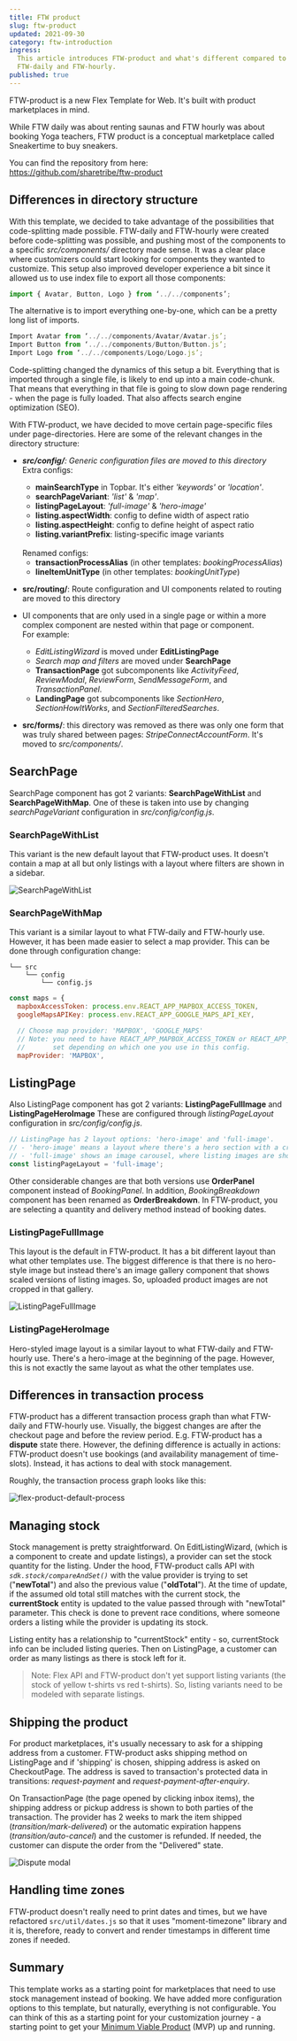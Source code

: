 ```yaml
---
title: FTW product
slug: ftw-product
updated: 2021-09-30
category: ftw-introduction
ingress:
  This article introduces FTW-product and what's different compared to
  FTW-daily and FTW-hourly.
published: true
---
```


FTW-product is a new Flex Template for Web. It's built with product
marketplaces in mind.

While FTW daily was about renting saunas and FTW hourly was about
booking Yoga teachers, FTW product is a conceptual marketplace called
Sneakertime to buy sneakers.

You can find the repository from here:<br />
https://github.com/sharetribe/ftw-product

## Differences in directory structure

With this template, we decided to take advantage of the possibilities
that code-splitting made possible. FTW-daily and FTW-hourly were created
before code-splitting was possible, and pushing most of the components
to a specific _src/components/_ directory made sense. It was a clear
place where customizers could start looking for components they wanted
to customize. This setup also improved developer experience a bit since
it allowed us to use index file to export all those components:

```js
import { Avatar, Button, Logo } from ‘../../components’;
```

The alternative is to import everything one-by-one, which can be a
pretty long list of imports.

```js
Import Avatar from ‘../../components/Avatar/Avatar.js’;
Import Button from ‘../../components/Button/Button.js’;
Import Logo from ‘../../components/Logo/Logo.js’;
```

Code-splitting changed the dynamics of this setup a bit. Everything that
is imported through a single file, is likely to end up into a main
code-chunk. That means that everything in that file is going to slow
down page rendering - when the page is fully loaded. That also affects
search engine optimization (SEO).

With FTW-product, we have decided to move certain page-specific files
under page-directories. Here are some of the relevant changes in the
directory structure:

- _**src/config/**: Generic configuration files are moved to this
  directory_<br /> Extra configs:

  - **mainSearchType** in Topbar. It's either _'keywords'_ or
    _'location'_.
  - **searchPageVariant**: _'list'_ & _'map'_.
  - **listingPageLayout**: _'full-image'_ & _'hero-image'_
  - **listing.aspectWidth**: config to define width of aspect ratio
  - **listing.aspectHeight**: config to define height of aspect ratio
  - **listing.variantPrefix**: listing-specific image variants

  <br />
  Renamed configs:

  - **transactionProcessAlias** (in other templates:
    _bookingProcessAlias_)
  - **lineItemUnitType** (in other templates: _bookingUnitType_)

- **src/routing/**: Route configuration and UI components related to
  routing are moved to this directory

- UI components that are only used in a single page or within a more
  complex component are nested within that page or component.<br /> For
  example:

  - _EditListingWizard_ is moved under **EditListingPage**
  - _Search map and filters_ are moved under **SearchPage**
  - **TransactionPage** got subcomponents like _ActivityFeed_,
    _ReviewModal_, _ReviewForm_, _SendMessageForm_, and
    _TransactionPanel_.
  - **LandingPage** got subcomponents like _SectionHero_,
    _SectionHowItWorks_, and _SectionFilteredSearches_.

- **src/forms/**: this directory was removed as there was only one form
  that was truly shared between pages: _StripeConnectAccountForm_. It's
  moved to _src/components/_.

## SearchPage

SearchPage component has got 2 variants: **SearchPageWithList** and
**SearchPageWithMap**. One of these is taken into use by changing
_searchPageVariant_ configuration in _src/config/config.js_.

### SearchPageWithList

This variant is the new default layout that FTW-product uses. It doesn't
contain a map at all but only listings with a layout where filters are
shown in a sidebar.

![SearchPageWithList](./search-page-with-list.png)

### SearchPageWithMap

This variant is a similar layout to what FTW-daily and FTW-hourly use.
However, it has been made easier to select a map provider. This can be
done through configuration change:

```shell
└── src
    └── config
        └── config.js
```

```js
const maps = {
  mapboxAccessToken: process.env.REACT_APP_MAPBOX_ACCESS_TOKEN,
  googleMapsAPIKey: process.env.REACT_APP_GOOGLE_MAPS_API_KEY,

  // Choose map provider: 'MAPBOX', 'GOOGLE_MAPS'
  // Note: you need to have REACT_APP_MAPBOX_ACCESS_TOKEN or REACT_APP_GOOGLE_MAPS_API_KEY
  //       set depending on which one you use in this config.
  mapProvider: 'MAPBOX',
```

## ListingPage

Also ListingPage component has got 2 variants: **ListingPageFullImage**
and **ListingPageHeroImage** These are configured through
_listingPageLayout_ configuration in _src/config/config.js_.

```js
// ListingPage has 2 layout options: 'hero-image' and 'full-image'.
// - 'hero-image' means a layout where there's a hero section with a cropped image at the beginning of the page
// - 'full-image' shows an image carousel, where listing images are shown with the original aspect ratio
const listingPageLayout = 'full-image';
```

Other considerable changes are that both versions use **OrderPanel**
component instead of _BookingPanel_. In addition, _BookingBreakdown_
component has been renamed as **OrderBreakdown**. In FTW-product, you
are selecting a quantity and delivery method instead of booking dates.

### ListingPageFullImage

This layout is the default in FTW-product. It has a bit different layout
than what other templates use. The biggest difference is that there is
no hero-style image but instead there's an image gallery component that
shows scaled versions of listing images. So, uploaded product images are
not cropped in that gallery.

![ListingPageFullImage](./listing-page-full-image.png)

### ListingPageHeroImage

Hero-styled image layout is a similar layout to what FTW-daily and
FTW-hourly use. There's a hero-image at the beginning of the page.
However, this is not exactly the same layout as what the other templates
use.

## Differences in transaction process

FTW-product has a different transaction process graph than what
FTW-daily and FTW-hourly use. Visually, the biggest changes are after
the checkout page and before the review period. E.g. FTW-product has a
**dispute** state there. However, the defining difference is actually in
actions: FTW-product doesn't use bookings (and availability management
of time-slots). Instead, it has actions to deal with stock management.

Roughly, the transaction process graph looks like this:

![flex-product-default-process](./flex-product-default-process.png)

## Managing stock

Stock management is pretty straightforward. On EditListingWizard, (which
is a component to create and update listings), a provider can set the
stock quantity for the listing. Under the hood, FTW-product calls API
with _`sdk.stock/compareAndSet()`_ with the value provider is trying to
set ("**newTotal**") and also the previous value ("**oldTotal**"). At
the time of update, if the assumed old total still matches with the
current stock, the **currentStock** entity is updated to the value
passed through with "newTotal" parameter. This check is done to prevent
race conditions, where someone orders a listing while the provider is
updating its stock.

Listing entity has a relationship to "currentStock" entity - so,
currentStock info can be included listing queries. Then on ListingPage,
a customer can order as many listings as there is stock left for it.

> Note: Flex API and FTW-product don't yet support listing variants (the
> stock of yellow t-shirts vs red t-shirts). So, listing variants need
> to be modeled with separate listings.

## Shipping the product

For product marketplaces, it's usually necessary to ask for a shipping
address from a customer. FTW-product asks shipping method on ListingPage
and if 'shipping' is chosen, shipping address is asked on CheckoutPage.
The address is saved to transaction's protected data in transitions:
_request-payment_ and _request-payment-after-enquiry_.

On TransactionPage (the page opened by clicking inbox items), the
shipping address or pickup address is shown to both parties of the
transaction. The provider has 2 weeks to mark the item shipped
(_transition/mark-delivered_) or the automatic expiration happens
(_transition/auto-cancel_) and the customer is refunded. If needed, the
customer can dispute the order from the "Delivered" state.

![Dispute modal](./dispute-modal.png)

## Handling time zones

FTW-product doesn't really need to print dates and times, but we have
refactored `src/util/dates.js` so that it uses "moment-timezone" library
and it is, therefore, ready to convert and render timestamps in
different time zones if needed.

## Summary

This template works as a starting point for marketplaces that need to
use stock management instead of booking. We have added more
configuration options to this template, but naturally, everything is not
configurable. You can think of this as a starting point for your
customization journey - a starting point to get your
[Minimum Viable Product](https://www.sharetribe.com/academy/how-to-build-a-minimum-viable-platform/)
(MVP) up and running.
